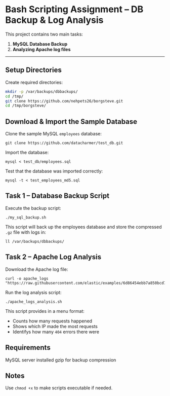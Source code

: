 # Bash Scripting Assignment – DB Backup & Log Analysis

This project contains two main tasks:

1. **MySQL Database Backup**  
2. **Analyzing Apache log files**

---

## Setup Directories

Create required directories:

```bash
mkdir -p /var/backups/dbbackups/
cd /tmp/
git clone https://github.com/nehpets26/borgsteve.git
cd /tmp/borgsteve/
```
## Download & Import the Sample Database
Clone the sample MySQL `employees` database:
```
git clone https://github.com/datacharmer/test_db.git
```
Import the database:
``` 
mysql < test_db/employees.sql
```
Test that the database was imported correctly:
```
mysql -t < test_employees_md5.sql
```
## Task 1 – Database Backup Script
Execute the backup script:
```
./my_sql_backup.sh
```
This script will back up the employees database and store the compressed `.gz` file with logs in:
```
ll /var/backups/dbbackups/
```
## Task 2 – Apache Log Analysis

Download the Apache log file:
```
curl -o apache_logs "https://raw.githubusercontent.com/elastic/examples/6d86454ebb7a850bcd7e80abe86fe683370018a6/Common%20Data%20Formats/apache_logs/apache_logs"
```
Run the log analysis script:
```
./apache_logs_analysis.sh
```
This script provides in a menu format:

- Counts how many requests happened
- Shows which IP made the most requests
- Identifys how many `404` errors there were



## Requirements
MySQL server installed
gzip for backup compression

## Notes

Use `chmod +x` to make scripts executable if needed.
